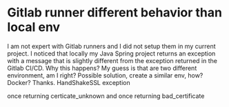 
# Gitlab runner different behavior than local env

I am not expert with Gitlab runners and I did not setup them in my current project.
I noticed that locally my Java Spring project returns an exception with a message that is slightly different from the exception returned in the Gitlab CI/CD. Why this happens?
My guess is that are two different environment, am I right?
Possible solution, create a similar env, how? Docker?
Thanks.
HandShakeSSL exception

once returning certicate_unknown and once returning bad_certificate

        
